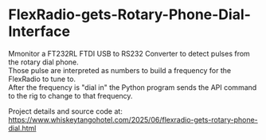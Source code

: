 # FlexRadio-gets-Rotary-Phone-Dial-Interface

 Mmonitor a FT232RL FTDI USB to RS232 Converter to detect pulses from the rotary dial phone.  
 Those pulse are interpreted as numbers to build a frequency for the FlexRadio to tune to.   
 After the frequency is "dial in" the Python program sends the API command to the rig to change to that frequency.

 Project details and source code at:
 https://www.whiskeytangohotel.com/2025/06/flexradio-gets-rotary-phone-dial.html
